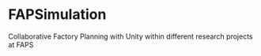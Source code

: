 # FAPSimulation
Collaborative Factory Planning with Unity within different research projects at FAPS
